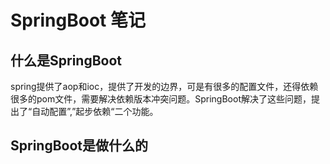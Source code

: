 # SpringBoot 笔记

## 什么是SpringBoot

spring提供了aop和ioc，提供了开发的边界，可是有很多的配置文件，还得依赖很多的pom文件，需要解决依赖版本冲突问题。SpringBoot解决了这些问题，提出了“自动配置”,”起步依赖“二个功能。


## SpringBoot是做什么的

